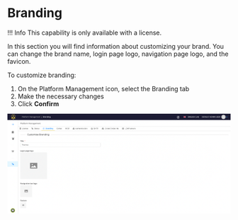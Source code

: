 # Branding

!!! Info
    This capability is only available with a license.


In this section you will find information about customizing your brand. You can change the brand name, login page logo, navigation page logo, and the favicon.

To customize branding:

1. On the Platform Management icon, select the Branding tab
2. Make the necessary changes
3. Click **Confirm**

  ![](./images/platform-management-branding.png)